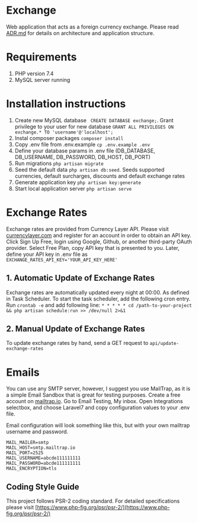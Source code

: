 # Exchange
Web application that acts as a foreign currency exchange. Please read [ADR.md](/ADR.md) for details on architecture and application structure.


# Requirements
1. PHP version 7.4
2. MySQL server running

# Installation instructions

1. Create new MySQL database ``` CREATE DATABASE exchange;```. Grant privilege to your user for new database ```GRANT ALL PRIVILEGES ON exchange.* TO 'username'@'localhost';```
2. Instal composer packages ```composer install```
3. Copy .env file from .env.example ```cp .env.example .env```
4. Define your database params in .env file (DB_DATABASE, DB_USERNAME, DB_PASSWORD, DB_HOST, DB_PORT)
5. Run migrations ```php artisan migrate```
6. Seed the default data ```php artisan db:seed```. Seeds supported currencies, default surcharges, discounts and default exchange rates
7. Generate application key ```php artisan key:generate```
8. Start local application server ```php artisan serve```

# Exchange Rates
Exchange rates are provided from Currency Layer API.
Please visit [currencylayer.com](https://currencylayer.com/) and register for an account in order to obtain an API key. Click Sign Up Free, login using Google, Github, or another third-party OAuth provider. Select Free Plan, copy API key that is presented to you.
Later, define your API key in .env file as `EXCHANGE_RATES_API_KEY='YOUR_API_KEY_HERE'`

## 1. Automatic Update of Exchange Rates
Exchange rates are automatically updated every night at 00:00. As defined in Task Scheduler.
To start the task scheduler, add the following cron entry.
Run ```crontab -e``` and add following line:
```* * * * * cd /path-to-your-project && php artisan schedule:run >> /dev/null 2>&1```

## 2. Manual Update of Exchange Rates
To update exchange rates by hand, send a GET request to ```api/update-exchange-rates```

# Emails
You can use any SMTP server, however, I suggest you use MailTrap, as it is a simple Email Sandbox that is great for testing purposes.
Create a free account on [mailtrap.io](https://mailtrap.io/). Go to Email Testing, My inbox. Open Integrations selectbox, and choose Laravel7 and copy configuration values to your .env file.

Email configuration will look something like this, but with your own mailtrap username and password.

```
MAIL_MAILER=smtp
MAIL_HOST=smtp.mailtrap.io
MAIL_PORT=2525
MAIL_USERNAME=abcde111111111
MAIL_PASSWORD=abcde111111111
MAIL_ENCRYPTION=tls
```

## Coding Style Guide
This project follows PSR-2 coding standard. For detailed specifications please visit [https://www.php-fig.org/psr/psr-2/](https://www.php-fig.org/psr/psr-2/)
